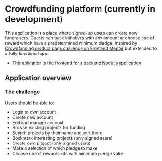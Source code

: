 # Crowdfunding platform (currently in development)

This application is a place where signed-up users can create new fundraisers. Guests can back initiatives with any amount or choose one of reward which have a predetermined minimum pledge. Inspired by [Crowdfunding product page challenge on Frontend Mentor](https://www.frontendmentor.io/challenges/crowdfunding-product-page-7uvcZe7ZR) but extended to a fully functional app.
 - This aplication is the frontend for a backend [Node.js application](https://github.com/przemg/crowdfund-platform-be)

## Application overview

### The challenge

Users should be able to:

- Login to own account
- Create new account
- Edit and manage account
- Browse existing projects for funding
- Search projects by their name and sort them
- Bookmark interesting projects (only signed users)
- Create own project (only signed users)
- Make a selection of which pledge to make
- Choose one of rewards kits with minimum pledge value
